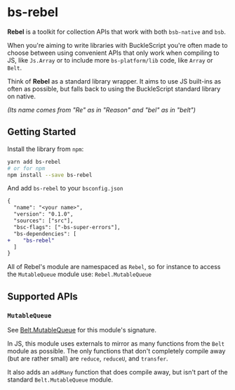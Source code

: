 # bs-rebel

**Rebel** is a toolkit for collection APIs that work with both `bsb-native` and `bsb`.

When you're aiming to write libraries with BuckleScript you're
often made to choose between using convenient APIs that only
work when compiling to JS, like `Js.Array` or to include more
`bs-platform/lib` code, like `Array` or `Belt`.

Think of **Rebel** as a standard library wrapper. It aims to
use JS built-ins as often as possible, but falls back to using
the BuckleScript standard library on native.

*(Its name comes from "Re" as in "Reason" and "bel" as in "belt")*

## Getting Started

Install the library from `npm`:

```sh
yarn add bs-rebel
# or for npm
npm install --save bs-rebel
```

And add `bs-rebel` to your `bsconfig.json`

```diff
{
  "name": "<your name>",
  "version": "0.1.0",
  "sources": ["src"],
  "bsc-flags": ["-bs-super-errors"],
  "bs-dependencies": [
+    "bs-rebel"
  ]
}
```

All of Rebel's module are namespaced as `Rebel`, so for instance to
access the `MutableQueue` module use: `Rebel.MutableQueue`

## Supported APIs

### `MutableQueue`

See [Belt.MutableQueue](https://bucklescript.github.io/bucklescript/api/Belt.MutableQueue.html) for this module's signature.

In JS, this module uses externals to mirror as many functions
from the `Belt` module as possible. The only functions that don't
completely compile away (but are rather small) are
`reduce`, `reduceU`, and `transfer`.

It also adds an `addMany` function that does compile away, but
isn't part of the standard `Belt.MutableQueue` module.

